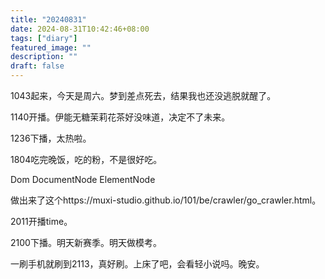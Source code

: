 ```yaml
---
title: "20240831"
date: 2024-08-31T10:42:46+08:00
tags: ["diary"]
featured_image: ""
description: ""
draft: false
---
```

1043起来，今天是周六。梦到差点死去，结果我也还没逃脱就醒了。

1140开播。伊能无糖茉莉花茶好没味道，决定不了未来。

1236下播，太热啦。

1804吃完晚饭，吃的粉，不是很好吃。

Dom DocumentNode ElementNode

做出来了这个https://muxi-studio.github.io/101/be/crawler/go_crawler.html。 

2011开播time。

2100下播。明天新赛季。明天做模考。

一刷手机就刷到2113，真好刷。上床了吧，会看轻小说吗。晚安。